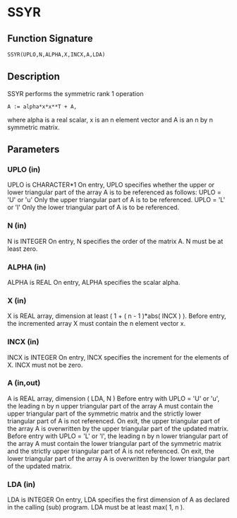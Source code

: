 # SSYR

## Function Signature

```fortran
SSYR(UPLO,N,ALPHA,X,INCX,A,LDA)
```

## Description


 SSYR   performs the symmetric rank 1 operation

    A := alpha*x*x**T + A,

 where alpha is a real scalar, x is an n element vector and A is an
 n by n symmetric matrix.

## Parameters

### UPLO (in)

UPLO is CHARACTER*1 On entry, UPLO specifies whether the upper or lower triangular part of the array A is to be referenced as follows: UPLO = 'U' or 'u' Only the upper triangular part of A is to be referenced. UPLO = 'L' or 'l' Only the lower triangular part of A is to be referenced.

### N (in)

N is INTEGER On entry, N specifies the order of the matrix A. N must be at least zero.

### ALPHA (in)

ALPHA is REAL On entry, ALPHA specifies the scalar alpha.

### X (in)

X is REAL array, dimension at least ( 1 + ( n - 1 )*abs( INCX ) ). Before entry, the incremented array X must contain the n element vector x.

### INCX (in)

INCX is INTEGER On entry, INCX specifies the increment for the elements of X. INCX must not be zero.

### A (in,out)

A is REAL array, dimension ( LDA, N ) Before entry with UPLO = 'U' or 'u', the leading n by n upper triangular part of the array A must contain the upper triangular part of the symmetric matrix and the strictly lower triangular part of A is not referenced. On exit, the upper triangular part of the array A is overwritten by the upper triangular part of the updated matrix. Before entry with UPLO = 'L' or 'l', the leading n by n lower triangular part of the array A must contain the lower triangular part of the symmetric matrix and the strictly upper triangular part of A is not referenced. On exit, the lower triangular part of the array A is overwritten by the lower triangular part of the updated matrix.

### LDA (in)

LDA is INTEGER On entry, LDA specifies the first dimension of A as declared in the calling (sub) program. LDA must be at least max( 1, n ).

